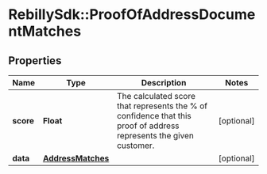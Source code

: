# RebillySdk::ProofOfAddressDocumentMatches

## Properties
Name | Type | Description | Notes
------------ | ------------- | ------------- | -------------
**score** | **Float** | The calculated score that represents the % of confidence that this proof of address represents the given customer. | [optional] 
**data** | [**AddressMatches**](AddressMatches.md) |  | [optional] 


